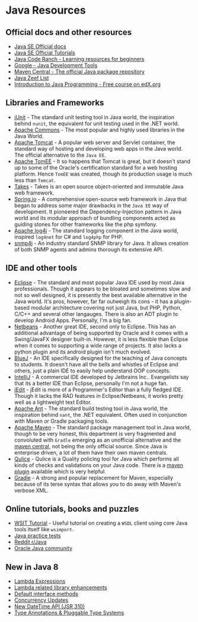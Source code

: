 # Java Resources

## Official docs and other resources
- [Java SE Official docs](https://docs.oracle.com/javase/7/docs)
- [Java SE Official Tutorials](https://docs.oracle.com/javase/tutorial/)
- [Java Code Ranch - Learning resources for beginners](http://www.coderanch.com/how-to/java/JavaBeginnersFaq)
- [Google - Java Development Tools](https://developers.google.com/java-dev-tools/)
- [Maven Central - The official Java package repository](http://mvnrepository.com/)
- [Java Zeef List](https://java.zeef.com/jan.beernink)
- [Introduction to Java Programming - Free course on edX.org](https://courses.edx.org/courses/course-v1:HKUSTx+COMP102.1x+4T2015/b005e1e5d46640c9aedbac3407d535c0/)


## Libraries and Frameworks
- [jUnit](http://junit.org/) - The standard unit testing tool in Java world, the inspiration behind `nunit`, the equivalent for unit testing used in the .NET world.
- [Apache Commons](http://commons.apache.org/) - The most popular and highly used libraries in the Java World.
- [Apache Tomcat](http://tomcat.apache.org/) - A popular web server and Servlet container, the standard way of hosting and developing web apps in the Java world. The official alternative to the `Java EE`.
- [Apache TomEE](http://tomee.apache.org/apache-tomee.html) - It so happens that Tomcat is great, but it doesn't stand up to some of the Oracle's certification standard for a web hosting platform. Hence `TomEE` was created, though its production usage is much less than `Tomcat`.
- [Takes](http://www.takes.org/) - Takes is an open source object-oriented and immutable Java web framework.
- [Spring.io](https://spring.io) - A comprehensive open-source web framework in Java that began to address some major drawbacks in the `Java EE` way of development. It pioneered the Dependency-Injection pattern in Java world and its modular approach of bundling components acted as guiding stones for other frameworks like the php symfony.
- [Apache log4j](http://logging.apache.org/log4j) - The standard logging component in the Java world, inspired `log4net` for C# and `log4php` for PHP.
- [snmp4j](http://www.snmp4j.org) - An industry standard SNMP library for Java. It allows creation of both SNMP agents and admins thorough its extensive API.


## IDE and other tools
- [Eclipse](http://www.eclipse.org) - The standard and most popular Java IDE used by most Java professionals. Though it appears to be bloated and sometimes slow and not so well designed, it is presently the best available alternative in the Java world. It's pros, however, far far outweigh its cons - it has a plugin-based modular architecture covering not just Java, but PHP, Python, C/C++ and several other langauges. There is also an ADT plugin to develop Android Apps. Personally, I'm a big fan.
- [Netbeans](http://www.netbeans.org/) - Another great IDE, second only to Eclipse. This has an additional advantage of being supported by Oracle and it comes with a Swing/JavaFX designer built-in. However, it is less flexible than Eclipse when it comes to supporting a wide range of projects. It also lacks a python plugin and its android plugin isn't much evolved.
- [BlueJ](http://www.bluej.org/) - An IDE specifically designed for the teaching of Java concepts to students. It doesn't have all the bells and whistles of Eclipse and others, just a plain IDE to easily help understand OOP concepts.
- [IntelliJ](https://www.jetbrains.com/idea/) - A commercial IDE developed by Jetbrains Inc.. Evangelists say that its a better IDE than Eclipse, personally I'm not a huge fan.
- [jEdit](http://www.jedit.org/) - jEdit is more of a Programmer's Editor than a fully fledged IDE. Though it lacks the RAD features in Eclipse/Netbeans, it works pretty well as a lightweight text Editor.
- [Apache Ant](http://ant.apache.org/) - The standard build testing tool in Java world, the inspiration behind `nant`, the .NET equivalent. Often used in conjunction with Maven or Gradle packaging tools.
- [Apache Maven](https://maven.apache.org) - The standard package management tool in Java world, though to be very honest, this department is very fragmented and convoluted with `Gradle` emerging as an unofficial alternative and the [maven central](http://search.maven.org/), not being the only official source. Since Java is enterprise driven, a lot of them have their own maven centrals.
- [Qulice](http://www.qulice.com/) - Qulice is a Quality policing tool for Java which performs all kinds of checks and validations on your Java code. There is a [maven plugin](http://www.qulice.com/qulice-maven-plugin/) available which is very helpful.
- [Gradle](http://www.gradle.org/) - A strong and popular replacement for Maven, especially because of its terse syntax that allows you to do away with Maven's verbose XML.


## Online tutorials, books and puzzles
- [WSIT Tutorial](https://docs.oracle.com/cd/E17802_01/webservices/webservices/reference/tutorials/wsit/doc/Examples_glassfish6.html) - Useful tutorial on creating a `WSDL` client using core Java tools itself like `wsimport`.
- [Java practice tests](http://www.javatpoint.com/examaccess)
- [Reddit r/Java](http://www.reddit.com/r/java)
- [Oracle Java community](https://home.java.net/forums)

## New in Java 8
- [Lambda Expressions](http://cr.openjdk.java.net/~briangoetz/lambda/lambda-state-final.html)
- [Lambda related library enhancements](http://cr.openjdk.java.net/~briangoetz/lambda/lambda-libraries-final.html)
- [Default interface methods](http://zeroturnaround.com/rebellabs/java-8-explained-default-methods)
- [Concurrency Updates](http://openjdk.java.net/jeps/155)
- [New DateTime API (JSR 310)](http://sourceforge.net/apps/mediawiki/threeten/index.php?title=User_Guide)
- [Type Annotations & Pluggable Type Systems](http://docs.oracle.com/javase/tutorial/java/annotations/type_annotations.html)

